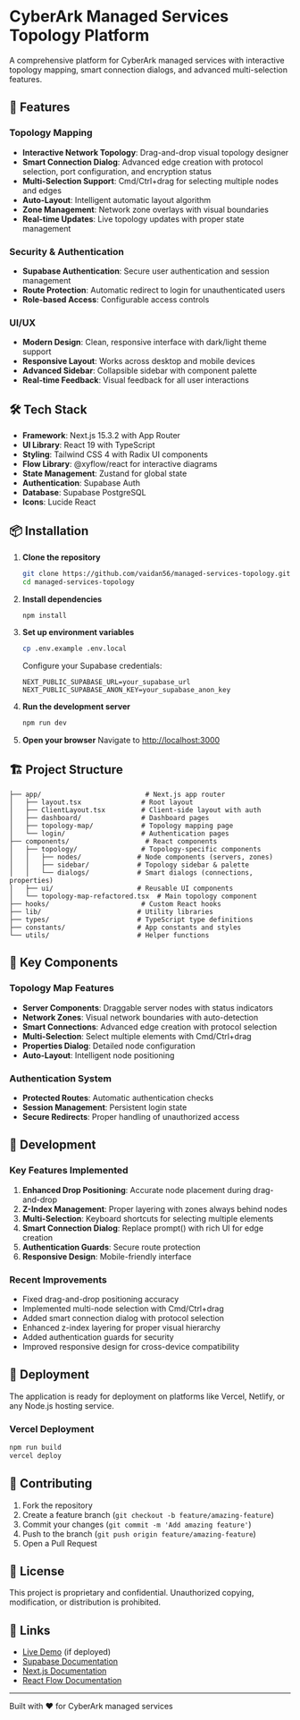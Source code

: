 # CyberArk Managed Services Topology Platform

A comprehensive platform for CyberArk managed services with interactive topology mapping, smart connection dialogs, and advanced multi-selection features.

## 🚀 Features

### Topology Mapping
- **Interactive Network Topology**: Drag-and-drop visual topology designer
- **Smart Connection Dialog**: Advanced edge creation with protocol selection, port configuration, and encryption status
- **Multi-Selection Support**: Cmd/Ctrl+drag for selecting multiple nodes and edges
- **Auto-Layout**: Intelligent automatic layout algorithm
- **Zone Management**: Network zone overlays with visual boundaries
- **Real-time Updates**: Live topology updates with proper state management

### Security & Authentication
- **Supabase Authentication**: Secure user authentication and session management
- **Route Protection**: Automatic redirect to login for unauthenticated users
- **Role-based Access**: Configurable access controls

### UI/UX
- **Modern Design**: Clean, responsive interface with dark/light theme support
- **Responsive Layout**: Works across desktop and mobile devices
- **Advanced Sidebar**: Collapsible sidebar with component palette
- **Real-time Feedback**: Visual feedback for all user interactions

## 🛠 Tech Stack

- **Framework**: Next.js 15.3.2 with App Router
- **UI Library**: React 19 with TypeScript
- **Styling**: Tailwind CSS 4 with Radix UI components
- **Flow Library**: @xyflow/react for interactive diagrams
- **State Management**: Zustand for global state
- **Authentication**: Supabase Auth
- **Database**: Supabase PostgreSQL
- **Icons**: Lucide React

## 📦 Installation

1. **Clone the repository**
   ```bash
   git clone https://github.com/vaidan56/managed-services-topology.git
   cd managed-services-topology
   ```

2. **Install dependencies**
   ```bash
   npm install
   ```

3. **Set up environment variables**
   ```bash
   cp .env.example .env.local
   ```
   
   Configure your Supabase credentials:
   ```env
   NEXT_PUBLIC_SUPABASE_URL=your_supabase_url
   NEXT_PUBLIC_SUPABASE_ANON_KEY=your_supabase_anon_key
   ```

4. **Run the development server**
   ```bash
   npm run dev
   ```

5. **Open your browser**
   Navigate to [http://localhost:3000](http://localhost:3000)

## 🏗 Project Structure

```
├── app/                          # Next.js app router
│   ├── layout.tsx               # Root layout
│   ├── ClientLayout.tsx         # Client-side layout with auth
│   ├── dashboard/               # Dashboard pages
│   ├── topology-map/            # Topology mapping page
│   └── login/                   # Authentication pages
├── components/                   # React components
│   ├── topology/                # Topology-specific components
│   │   ├── nodes/              # Node components (servers, zones)
│   │   ├── sidebar/            # Topology sidebar & palette
│   │   └── dialogs/            # Smart dialogs (connections, properties)
│   ├── ui/                     # Reusable UI components
│   └── topology-map-refactored.tsx  # Main topology component
├── hooks/                       # Custom React hooks
├── lib/                        # Utility libraries
├── types/                      # TypeScript type definitions
├── constants/                  # App constants and styles
└── utils/                      # Helper functions
```

## 🎯 Key Components

### Topology Map Features
- **Server Components**: Draggable server nodes with status indicators
- **Network Zones**: Visual network boundaries with auto-detection
- **Smart Connections**: Advanced edge creation with protocol selection
- **Multi-Selection**: Select multiple elements with Cmd/Ctrl+drag
- **Properties Dialog**: Detailed node configuration
- **Auto-Layout**: Intelligent node positioning

### Authentication System
- **Protected Routes**: Automatic authentication checks
- **Session Management**: Persistent login state
- **Secure Redirects**: Proper handling of unauthorized access

## 🔧 Development

### Key Features Implemented
1. **Enhanced Drop Positioning**: Accurate node placement during drag-and-drop
2. **Z-Index Management**: Proper layering with zones always behind nodes
3. **Multi-Selection**: Keyboard shortcuts for selecting multiple elements
4. **Smart Connection Dialog**: Replace prompt() with rich UI for edge creation
5. **Authentication Guards**: Secure route protection
6. **Responsive Design**: Mobile-friendly interface

### Recent Improvements
- Fixed drag-and-drop positioning accuracy
- Implemented multi-node selection with Cmd/Ctrl+drag
- Added smart connection dialog with protocol selection
- Enhanced z-index layering for proper visual hierarchy
- Added authentication guards for security
- Improved responsive design for cross-device compatibility

## 🚀 Deployment

The application is ready for deployment on platforms like Vercel, Netlify, or any Node.js hosting service.

### Vercel Deployment
```bash
npm run build
vercel deploy
```

## 🤝 Contributing

1. Fork the repository
2. Create a feature branch (`git checkout -b feature/amazing-feature`)
3. Commit your changes (`git commit -m 'Add amazing feature'`)
4. Push to the branch (`git push origin feature/amazing-feature`)
5. Open a Pull Request

## 📝 License

This project is proprietary and confidential. Unauthorized copying, modification, or distribution is prohibited.

## 🔗 Links

- [Live Demo](https://managed-services-topology.vercel.app) (if deployed)
- [Supabase Documentation](https://supabase.com/docs)
- [Next.js Documentation](https://nextjs.org/docs)
- [React Flow Documentation](https://reactflow.dev)

---

Built with ❤️ for CyberArk managed services